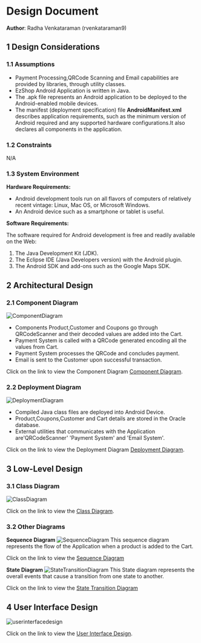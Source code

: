 # Design Document

**Author**: Radha Venkataraman (rvenkataraman9)

## 1 Design Considerations

### 1.1 Assumptions

* Payment Processing,QRCode Scanning and Email capabilities are provided by libraries, through utility classes.
* EzShop Android Application is written in Java.
* The .apk file represents an Android application to be deployed to the Android-enabled mobile devices.
* The manifest (deployment specification) file **AndroidManifest.xml** describes application requirements, such as the minimum version of Android required and any supported hardware configurations.It also declares all components in the application.


### 1.2 Constraints

N/A

### 1.3 System Environment

**Hardware Requirements:**  

* Android development tools run on all flavors of computers of relatively recent vintage: Linux, Mac OS, or Microsoft Windows.  
* An Android device such as a smartphone or tablet is useful. 

**Software Requirements:**

The software required for Android development is free and readily available on the Web:

1. The Java Development Kit (JDK).
2. The Eclipse IDE (Java Developers version) with the Android plugin.  
3. The Android SDK and add-ons such as the Google Maps SDK.

## 2 Architectural Design

### 2.1 Component Diagram

![ComponentDiagram](ComponentDiagram.png)

* Components Product,Customer and Coupons go through QRCodeScanner and their decoded values are added into the Cart. 
* Payment System is called with a QRCode generated encoding all the values from Cart.
* Payment System processes the QRCode and concludes payment. 
* Email is sent to the  Customer upon successful transaction.

Click on the link to view the Component Diagram [Component Diagram](ComponentDiagram.pdf).

### 2.2 Deployment Diagram

![DeploymentDiagram](DeploymentDiagram.png)

* Compiled Java class files are deployed into Android Device. 
* Product,Coupons,Customer and Cart details are stored in the Oracle database.
* External utilities that communicates with the Application are'QRCodeScanner' 'Payment System' and 'Email System'. 
 
Click on the link to view the Deployment Diagram [Deployment Diagram](DeploymentDiagram.pdf). 
 
## 3 Low-Level Design

### 3.1 Class Diagram

![ClassDiagram](ClassDiagram.png)

Click on the link  to view the [Class Diagram](ClassDiagram.pdf). 

### 3.2 Other Diagrams

**Sequence Diagram**
![SequenceDiagram](SequenceDiagram.png)
 This sequence diagram represents the flow of the Application when a product is added to the Cart.

Click on the link to view the [Sequence Diagram](SequenceDiagram.pdf) 

**State Diagram**
![StateTransitionDiagram](StateDiagram.png)
This State diagram represents the overall events that cause a transition from one state to another.

Click on the link to view the [State Transition Diagram](StateDiagram.pdf) 

## 4 User Interface Design

![userinterfacedesign](UserInterfaceDesign.png)

Click on the link  to view the [User Interface Design](UserInterfaceDesign.pdf). 
